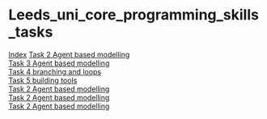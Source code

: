 # Leeds_uni_core_programming_skills_tasks
[Index](https://github.com/jord9762/Leeds_uni_core_programming_skills_tasks/blob/main/Task2_agent_based_modelling_attempt_solo.py)
[Task 2 Agent based modelling](https://github.com/jord9762/Leeds_uni_core_programming_skills_tasks/blob/main/Task2_agent_based_modelling_attempt_solo.py)
<br/>
[Task 3 Agent based modelling](https://github.com/jord9762/Leeds_uni_core_programming_skills_tasks/blob/main/Task3_containers.py)
<br/>
[Task 4 branching and loops](https://github.com/jord9762/Leeds_uni_core_programming_skills_tasks/blob/main/task4_branching_and_loops.py)
<br/>
[Task 5 building tools](https://github.com/jord9762/Leeds_uni_core_programming_skills_tasks/blob/main/Task5_building_tools.py)
<br/>
[Task 2 Agent based modelling](https://github.com/jord9762/Leeds_uni_core_programming_skills_tasks/blob/main/Task2_agent_based_modelling_attempt_solo.py)
<br/>
[Task 2 Agent based modelling](https://github.com/jord9762/Leeds_uni_core_programming_skills_tasks/blob/main/Task2_agent_based_modelling_attempt_solo.py)
<br/>
[Task 2 Agent based modelling](https://github.com/jord9762/Leeds_uni_core_programming_skills_tasks/blob/main/Task2_agent_based_modelling_attempt_solo.py)

